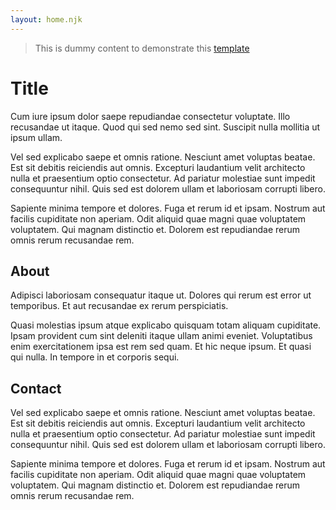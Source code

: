 ```yaml
---
layout: home.njk
---
```


> This is dummy content to demonstrate this [template](/template/)

# Title

Cum iure ipsum dolor saepe repudiandae consectetur voluptate. Illo recusandae ut itaque. Quod qui sed nemo sed sint. Suscipit nulla mollitia ut ipsum ullam.

Vel sed explicabo saepe et omnis ratione. Nesciunt amet voluptas beatae. Est sit debitis reiciendis aut omnis. Excepturi laudantium velit architecto nulla et praesentium optio consectetur. Ad pariatur molestiae sunt impedit consequuntur nihil. Quis sed est dolorem ullam et laboriosam corrupti libero.

Sapiente minima tempore et dolores. Fuga et rerum id et ipsam. Nostrum aut facilis cupiditate non aperiam. Odit aliquid quae magni quae voluptatem voluptatem. Qui magnam distinctio et. Dolorem est repudiandae rerum omnis rerum recusandae rem.

## About

Adipisci laboriosam consequatur itaque ut. Dolores qui rerum est error ut temporibus. Et aut recusandae ex rerum perspiciatis.

Quasi molestias ipsum atque explicabo quisquam totam aliquam cupiditate. Ipsam provident cum sint deleniti itaque ullam animi eveniet. Voluptatibus enim exercitationem ipsa est rem sed quam. Et hic neque ipsum. Et quasi qui nulla. In tempore in et corporis sequi.

## Contact

Vel sed explicabo saepe et omnis ratione. Nesciunt amet voluptas beatae. Est sit debitis reiciendis aut omnis. Excepturi laudantium velit architecto nulla et praesentium optio consectetur. Ad pariatur molestiae sunt impedit consequuntur nihil. Quis sed est dolorem ullam et laboriosam corrupti libero.

Sapiente minima tempore et dolores. Fuga et rerum id et ipsam. Nostrum aut facilis cupiditate non aperiam. Odit aliquid quae magni quae voluptatem voluptatem. Qui magnam distinctio et. Dolorem est repudiandae rerum omnis rerum recusandae rem.
